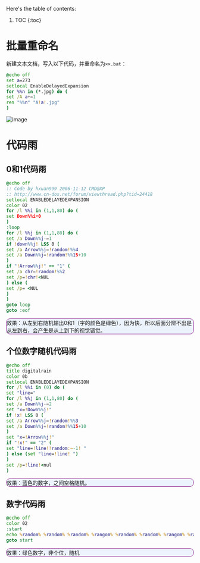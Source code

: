 Here's the table of contents:

1. TOC
{:toc}

# 批量重命名
新建文本文档，写入以下代码，并重命名为`××.bat`：
```bat
@echo off
set a=273
setlocal EnableDelayedExpansion
for %%n in (*.jpg) do (
set /A a+=1
ren "%%n" "A!a!.jpg"
)
```
![image](https://user-images.githubusercontent.com/53288823/196310643-1f0c19cd-4af3-4f52-83f0-f52a6079ac89.png)

# 代码雨
## 0和1代码雨
```bat
@echo off 
:: Code by hxuan999 2006-11-12 CMD@XP 
:: http://www.cn-dos.net/forum/viewthread.php?tid=24418 
setlocal ENABLEDELAYEDEXPANSION 
color 02 
for /l %%i in (1,1,80) do ( 
set Down%%i=0 
) 
:loop 
for /l %%j in (1,1,80) do ( 
set /a Down%%j-=1 
if !down%%j! LSS 0 ( 
set /a Arrow%%j=!random!%%4 
set /a Down%%j=!random!%%15+10 
) 
if "!Arrow%%j!" == "1" ( 
set /a chr=!random!%%2  
set /p=!chr!<NUL 
) else (  
set /p= <NUL  
)  
)  
goto loop  
goto :eof 
```

<div style="background-color:#ECF3FD;border:1px solid purple;border-radius:10px; ">
  效果：从左到右随机输出0和1（字的颜色是绿色），因为快，所以后面分辨不出是从左到右，会产生是从上到下的视觉错觉。
</div>

## 个位数字随机代码雨
```bat
@echo off
title digitalrain
color 0b
setlocal ENABLEDELAYEDEXPANSION
for /l %%i in (0) do (
set "line="
for /l %%j in (1,1,80) do (
set /a Down%%j-=2
set "x=!Down%%j!"
if !x! LSS 0 (
set /a Arrow%%j=!random!%%3
set /a Down%%j=!random!%%15+10
)
set "x=!Arrow%%j!"
if "!x!" == "2" (
set "line=!line!!random:~-1! "
) else (set "line=!line! ")
)
set /p=!line!<nul
)
```

<div style="background-color:#ECF3FD;border:1px solid purple;border-radius:10px; ">
  效果：蓝色的数字，之间空格随机。
</div>


## 数字代码雨

```bat
@echo off 
color 02 
:start 
echo %random% %random% %random% %rangom% %random% %random% %rangom% %random% %random% %random% %random% %rangom% %rangom% %rangom% %random% %random% %random% %random% %rangom% %rangom% 
goto start 
```

<div style="background-color:#ECF3FD;border:1px solid purple;border-radius:10px; ">
  效果：绿色数字，非个位，随机
</div>
